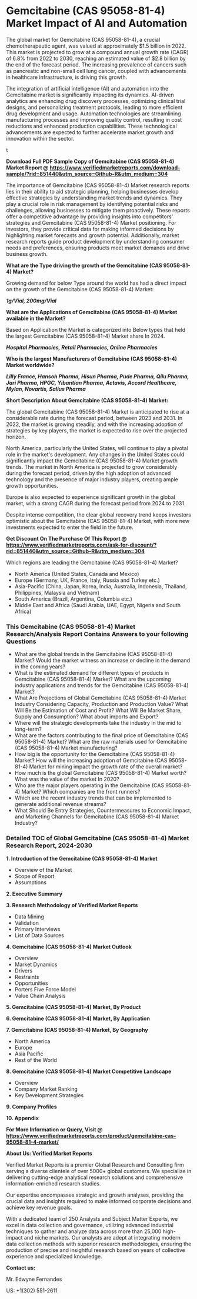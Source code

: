 <meta name="title" content="Global Gemcitabine (CAS 95058-81-4) Market Impact of AI and Automation"><meta name="description" content="The global market for Gemcitabine (CAS 95058-81-4), a crucial chemotherapeutic agent, was valued at approximately $1.5 billion in 2022. This market is projected to gro"><meta name="title" content="Gemcitabine (CAS 95058-81-4) Market Size, Share, Scope, Trends, Growth, Opportunities, Analysis, Forecast"><h1>Gemcitabine (CAS 95058-81-4) Market Impact of AI and Automation</h1><p>The global market for Gemcitabine (CAS 95058-81-4), a crucial chemotherapeutic agent, was valued at approximately $1.5 billion in 2022. This market is projected to grow at a compound annual growth rate (CAGR) of 6.8% from 2022 to 2030, reaching an estimated value of $2.8 billion by the end of the forecast period. The increasing prevalence of cancers such as pancreatic and non-small cell lung cancer, coupled with advancements in healthcare infrastructure, is driving this growth.</p><p>The integration of artificial intelligence (AI) and automation into the Gemcitabine market is significantly impacting its dynamics. AI-driven analytics are enhancing drug discovery processes, optimizing clinical trial designs, and personalizing treatment protocols, leading to more efficient drug development and usage. Automation technologies are streamlining manufacturing processes and improving quality control, resulting in cost reductions and enhanced production capabilities. These technological advancements are expected to further accelerate market growth and innovation within the sector.</p>t</p><p id="" class=""><strong>Download Full PDF Sample Copy of Gemcitabine (CAS 95058-81-4) Market Report @ <a href="https://www.verifiedmarketreports.com/download-sample/?rid=851440&utm_source=Github-R&utm_medium=304" target="_blank">https://www.verifiedmarketreports.com/download-sample/?rid=851440&utm_source=Github-R&utm_medium=304</a></strong></p><p>The importance of&nbsp;Gemcitabine (CAS 95058-81-4) Market research reports lies in their ability to aid strategic planning, helping businesses develop effective strategies by understanding market trends and dynamics. They play a crucial role in risk management by identifying potential risks and challenges, allowing businesses to mitigate them proactively. These reports offer a competitive advantage by providing insights into competitors' strategies and Gemcitabine (CAS 95058-81-4) Market positioning. For investors, they provide critical data for making informed decisions by highlighting market forecasts and growth potential. Additionally, market research reports guide product development by understanding consumer needs and preferences, ensuring products meet market demands and drive business growth.</p><p><strong>What are the&nbsp;Type driving the growth of the Gemcitabine (CAS 95058-81-4) Market?</strong></p><p id="" class="">Growing demand for below Type around the world has had a direct impact on the growth of the Gemcitabine (CAS 95058-81-4) Market:</p><em><strong>1g/Vial, 200mg/Vial</strong></em></p><strong>What are the&nbsp;Applications&nbsp;of Gemcitabine (CAS 95058-81-4) Market available in the Market?</strong></p><p id="" class="">Based on Application the Market is categorized into Below types that held the largest Gemcitabine (CAS 95058-81-4) Market share In 2024.</p><em><strong>Hospital Pharmacies, Retail Pharmacies, Online Pharmacies</strong></em></p><strong>Who is the largest Manufacturers of Gemcitabine (CAS 95058-81-4) Market worldwide?</strong></p><p><em><strong>Lilly France, Hansoh Pharma, Hisun Pharma, Pude Pharma, Qilu Pharma, Jari Pharma, HPGC, Yibantian Pharma, Actavis, Accord Healthcare, Mylan, Novartis, Salius Pharma</strong></em></p><p id="" class=""><strong>Short Description About Gemcitabine (CAS 95058-81-4) Market:</strong></p><p>The global Gemcitabine (CAS 95058-81-4) Market is anticipated to rise at a considerable rate during the forecast period, between 2023 and 2031. In 2022, the market is growing steadily, and with the increasing adoption of strategies by key players, the market is expected to rise over the projected horizon.</p><p>North America, particularly the United States, will continue to play a pivotal role in the market's development. Any changes in the United States could significantly impact the Gemcitabine (CAS 95058-81-4) Market growth trends. The market in North America is projected to grow considerably during the forecast period, driven by the high adoption of advanced technology and the presence of major industry players, creating ample growth opportunities.</p><p>Europe is also expected to experience significant growth in the global market, with a strong CAGR during the forecast period from 2024 to 2031.</p><p>Despite intense competition, the clear global recovery trend keeps investors optimistic about the Gemcitabine (CAS 95058-81-4) Market, with more new investments expected to enter the field in the future.</p><p id="" class=""><strong>Get Discount On The Purchase Of This Report @ <a href="https://www.verifiedmarketreports.com/ask-for-discount/?rid=851440&utm_source=Github-R&utm_medium=304" target="_blank">https://www.verifiedmarketreports.com/ask-for-discount/?rid=851440&utm_source=Github-R&utm_medium=304</a></strong></p>Which regions are leading the Gemcitabine (CAS 95058-81-4) Market?</p><ul><li>North America (United States, Canada and Mexico)</li><li>Europe (Germany, UK, France, Italy, Russia and Turkey etc.)</li><li>Asia-Pacific (China, Japan, Korea, India, Australia, Indonesia, Thailand, Philippines, Malaysia and Vietnam)</li><li>South America (Brazil, Argentina, Columbia etc.)</li><li>Middle East and Africa (Saudi Arabia, UAE, Egypt, Nigeria and South Africa)</li></ul><h3 id="" class="">This Gemcitabine (CAS 95058-81-4) Market Research/Analysis Report Contains Answers to your following Questions</h3><ul><li>What are the global trends in the Gemcitabine (CAS 95058-81-4) Market? Would the market witness an increase or decline in the demand in the coming years?</li><li>What is the estimated demand for different types of products in Gemcitabine (CAS 95058-81-4) Market? What are the upcoming industry applications and trends for the Gemcitabine (CAS 95058-81-4) Market?</li><li>What Are Projections of Global Gemcitabine (CAS 95058-81-4) Market Industry Considering Capacity, Production and Production Value? What Will Be the Estimation of Cost and Profit? What Will Be Market Share, Supply and Consumption? What about imports and Export?</li><li>Where will the strategic developments take the industry in the mid to long-term?</li><li>What are the factors contributing to the final price of Gemcitabine (CAS 95058-81-4) Market? What are the raw materials used for Gemcitabine (CAS 95058-81-4) Market manufacturing?</li><li>How big is the opportunity for the Gemcitabine (CAS 95058-81-4) Market? How will the increasing adoption of Gemcitabine (CAS 95058-81-4) Market for mining impact the growth rate of the overall market?</li><li>How much is the global Gemcitabine (CAS 95058-81-4) Market worth? What was the value of the market In 2020?</li><li>Who are the major players operating in the Gemcitabine (CAS 95058-81-4) Market? Which companies are the front runners?</li><li>Which are the recent industry trends that can be implemented to generate additional revenue streams?</li><li>What Should Be Entry Strategies, Countermeasures to Economic Impact, and Marketing Channels for Gemcitabine (CAS 95058-81-4) Market Industry?</li></ul><h3 id="" class="">Detailed TOC of Global Gemcitabine (CAS 95058-81-4) Market Research Report, 2024-2030</h3><p id="" class=""><strong>1. Introduction of the Gemcitabine (CAS 95058-81-4) Market</strong></p><ul><li>Overview of the Market</li><li>Scope of Report</li><li>Assumptions</li></ul><p id="" class=""><strong>2. Executive Summary</strong></p><p id="" class=""><strong>3. Research Methodology of Verified Market Reports</strong></p><ul><li>Data Mining</li><li>Validation</li><li>Primary Interviews</li><li>List of Data Sources</li></ul><p id="" class=""><strong>4. Gemcitabine (CAS 95058-81-4) Market Outlook</strong></p><ul><li>Overview</li><li>Market Dynamics</li><li>Drivers</li><li>Restraints</li><li>Opportunities</li><li>Porters Five Force Model</li><li>Value Chain Analysis</li></ul><p id="" class=""><strong>5. Gemcitabine (CAS 95058-81-4) Market, By Product</strong></p><p id="" class=""><strong>6. Gemcitabine (CAS 95058-81-4) Market, By Application</strong></p><p id="" class=""><strong>7. Gemcitabine (CAS 95058-81-4) Market, By Geography</strong></p><ul><li>North America</li><li>Europe</li><li>Asia Pacific</li><li>Rest of the World</li></ul><p id="" class=""><strong>8. Gemcitabine (CAS 95058-81-4) Market Competitive Landscape</strong></p><ul><li>Overview</li><li>Company Market Ranking</li><li>Key Development Strategies</li></ul><p id="" class=""><strong>9. Company Profiles</strong></p><p id="" class=""><strong>10. Appendix</strong></p><p id="" class=""><strong>For More Information or Query, Visit @ <a href="https://www.verifiedmarketreports.com/product/gemcitabine-cas-95058-81-4-market/" target="_blank">https://www.verifiedmarketreports.com/product/gemcitabine-cas-95058-81-4-market/</a></strong></p><p id="" class=""><strong>About Us: Verified Market Reports</strong></p><p id="" class="">Verified Market Reports is a premier Global Research and Consulting firm serving a diverse clientele of over 5000+ global customers. We specialize in delivering cutting-edge analytical research solutions and comprehensive information-enriched research studies.</p><p id="" class="">Our expertise encompasses strategic and growth analyses, providing the crucial data and insights required to make informed corporate decisions and achieve key revenue goals.</p><p id="" class="">With a dedicated team of 250 Analysts and Subject Matter Experts, we excel in data collection and governance, utilizing advanced industrial techniques to gather and analyze data across more than 25,000 high-impact and niche markets. Our analysts are adept at integrating modern data collection methods with superior research methodologies, ensuring the production of precise and insightful research based on years of collective experience and specialized knowledge.</p><p id="" class=""><strong>Contact us:</strong></p><p id="" class="">Mr. Edwyne Fernandes</p><p id="" class="">US: +1(302) 551-2611</p>